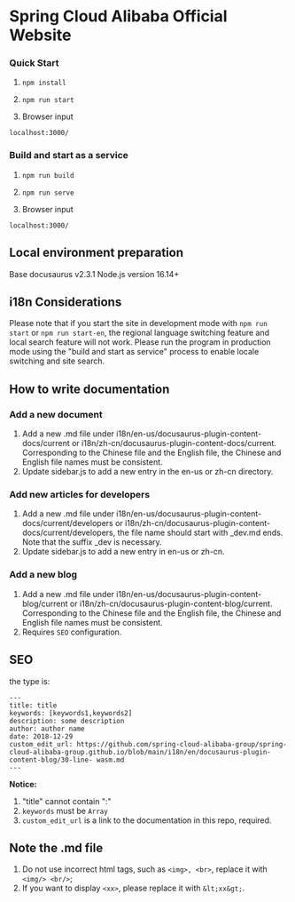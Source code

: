 # Spring Cloud Alibaba Official Website

### Quick Start

1. `npm install`

2. `npm run start`

3. Browser input

```shell
localhost:3000/
```

### Build and start as a service

1. `npm run build`

2. `npm run serve`

3. Browser input
```shell
localhost:3000/
```

## Local environment preparation
Base docusaurus v2.3.1
Node.js version 16.14+

## i18n Considerations

Please note that if you start the site in development mode with `npm run start` or `npm run start-en`, the regional language switching feature and local search feature will not work. Please run the program in production mode using the "build and start as service" process to enable locale switching and site search.

## How to write documentation

### Add a new document

1. Add a new .md file under i18n/en-us/docusaurus-plugin-content-docs/current or i18n/zh-cn/docusaurus-plugin-content-docs/current. Corresponding to the Chinese file and the English file, the Chinese and English file names must be consistent.
2. Update sidebar.js to add a new entry in the en-us or zh-cn directory.

### Add new articles for developers

1. Add a new .md file under i18n/en-us/docusaurus-plugin-content-docs/current/developers or i18n/zh-cn/docusaurus-plugin-content-docs/current/developers, the file name should start with _dev.md ends. Note that the suffix _dev is necessary.
2. Update sidebar.js to add a new entry in en-us or zh-cn.

### Add a new blog

1. Add a new .md file under i18n/en-us/docusaurus-plugin-content-blog/current or i18n/zh-cn/docusaurus-plugin-content-blog/current. Corresponding to the Chinese file and the English file, the Chinese and English file names must be consistent.
2. Requires `SEO` configuration.

## SEO

the type is:
```
---
title: title
keywords: [keywords1,keywords2]
description: some description
author: author name
date: 2018-12-29
custom_edit_url: https://github.com/spring-cloud-alibaba-group/spring-cloud-alibaba-group.github.io/blob/main/i18n/en/docusaurus-plugin-content-blog/30-line- wasm.md
---
```

**Notice:**
1. "title" cannot contain ":"
2. `keywords` must be `Array`
3. `custom_edit_url` is a link to the documentation in this repo, required.

## Note the .md file
1. Do not use incorrect html tags, such as `<img>, <br>`, replace it with `<img/> <br/>`;
2. If you want to display `<xx>`, please replace it with `&lt;xx&gt;`.
